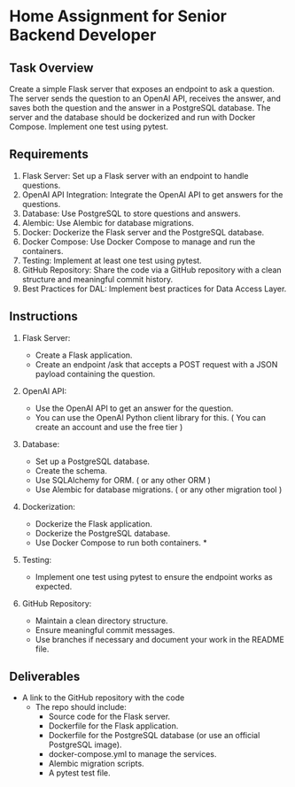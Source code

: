 # Home Assignment for Senior Backend Developer
## Task Overview
Create a simple Flask server that exposes an endpoint to ask a question. The server sends the
question to an OpenAI API, receives the answer, and saves both the question and the answer in
a PostgreSQL database. The server and the database should be dockerized and run with
Docker Compose. Implement one test using pytest.
## Requirements
1. Flask Server: Set up a Flask server with an endpoint to handle questions.
2. OpenAI API Integration: Integrate the OpenAI API to get answers for the questions.
3. Database: Use PostgreSQL to store questions and answers.
4. Alembic: Use Alembic for database migrations.
5. Docker: Dockerize the Flask server and the PostgreSQL database.
6. Docker Compose: Use Docker Compose to manage and run the containers.
7. Testing: Implement at least one test using pytest.
8. GitHub Repository: Share the code via a GitHub repository with a clean structure and
meaningful commit history.
9. Best Practices for DAL: Implement best practices for Data Access Layer.
## Instructions
1. Flask Server:
    * Create a Flask application.
    * Create an endpoint /ask that accepts a POST request with a JSON payload
containing the question.

2. OpenAI API:
    * Use the OpenAI API to get an answer for the question.
    * You can use the OpenAI Python client library for this. ( You can create an
account and use the free tier )

3. Database:
    * Set up a PostgreSQL database.
    * Create the schema.
    * Use SQLAlchemy for ORM. ( or any other ORM )
    * Use Alembic for database migrations. ( or any other migration tool )
4. Dockerization:
    * Dockerize the Flask application.
    * Dockerize the PostgreSQL database.
    * Use Docker Compose to run both containers.    *
5. Testing:
    * Implement one test using pytest to ensure the endpoint works as expected.
6. GitHub Repository:
    * Maintain a clean directory structure.
    * Ensure meaningful commit messages.
    * Use branches if necessary and document your work in the README file.

## Deliverables
* A link to the GitHub repository with the code
    * The repo should include:
        * Source code for the Flask server.
        * Dockerfile for the Flask application.
        * Dockerfile for the PostgreSQL database (or use an official PostgreSQL
image).
        * docker-compose.yml to manage the services.
        * Alembic migration scripts.
        * A pytest test file.